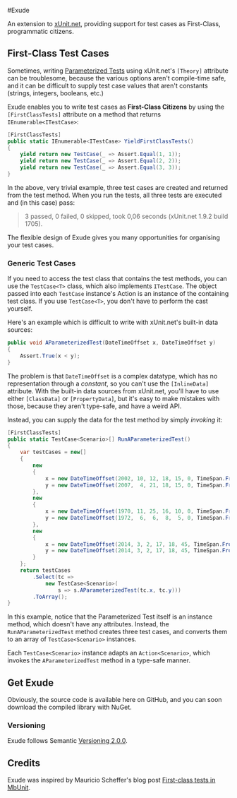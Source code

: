 #Exude

An extension to [xUnit.net](https://xunit.codeplex.com), providing support for test cases as First-Class, programmatic citizens.

## First-Class Test Cases

Sometimes, writing [Parameterized Tests](http://xunitpatterns.com/Parameterized%20Test.html) using xUnit.net's `[Theory]` attribute can be troublesome, because the various options aren't compile-time safe, and it can be difficult to supply test case values that aren't constants (strings, integers, booleans, etc.)

Exude enables you to write test cases as **First-Class Citizens** by using the `[FirstClassTests]` attribute on a method that returns `IEnumerable<ITestCase>`:

```C#
[FirstClassTests]
public static IEnumerable<ITestCase> YieldFirstClassTests()
{
    yield return new TestCase(_ => Assert.Equal(1, 1));
    yield return new TestCase(_ => Assert.Equal(2, 2));
    yield return new TestCase(_ => Assert.Equal(3, 3));
}
```

In the above, very trivial example, three test cases are created and returned from the test method. When you run the tests, all three tests are executed and (in this case) pass:

> 3 passed, 0 failed, 0 skipped, took 0,06 seconds (xUnit.net 1.9.2 build 1705).

The flexible design of Exude gives you many opportunities for organising your test cases.

### Generic Test Cases

If you need to access the test class that contains the test methods, you can use the `TestCase<T>` class, which also implements `ITestCase`. The object passed into each `TestCase` instance's Action is an instance of the containing test class. If you use `TestCase<T>`, you don't have to perform the cast yourself.

Here's an example which is difficult to write with xUnit.net's built-in data sources:

```C#
public void AParameterizedTest(DateTimeOffset x, DateTimeOffset y)
{
    Assert.True(x < y);
}
```

The problem is that `DateTimeOffset` is a complex datatype, which has no representation through a *constant*, so you can't use the `[InlineData]` attribute. With the built-in data sources from xUnit.net, you'll have to use either `[ClassData]` or `[PropertyData]`, but it's easy to make mistakes with those, because they aren't type-safe, and have a weird API.

Instead, you can supply the data for the test method by simply *invoking* it:


```C#
[FirstClassTests]
public static TestCase<Scenario>[] RunAParameterizedTest()
{
    var testCases = new[] 
    {
        new 
        {
            x = new DateTimeOffset(2002, 10, 12, 18, 15, 0, TimeSpan.FromHours(1)),
            y = new DateTimeOffset(2007,  4, 21, 18, 15, 0, TimeSpan.FromHours(1))
        },
        new
        {
            x = new DateTimeOffset(1970, 11, 25, 16, 10, 0, TimeSpan.FromHours(1)),
            y = new DateTimeOffset(1972,  6,  6,  8,  5, 0, TimeSpan.FromHours(1))
        },
        new
        {
            x = new DateTimeOffset(2014, 3, 2, 17, 18, 45, TimeSpan.FromHours(1)),
            y = new DateTimeOffset(2014, 3, 2, 17, 18, 45, TimeSpan.FromHours(0))
        }
    };
    return testCases
        .Select(tc =>
            new TestCase<Scenario>(
                s => s.AParameterizedTest(tc.x, tc.y)))
        .ToArray();
}
```

In this example, notice that the Parameterized Test itself is an instance method, which doesn't have any attributes. Instead, the `RunAParameterizedTest` method creates three test cases, and converts them to an array of `TestCase<Scenario>` instances.

Each `TestCase<Scenario>` instance adapts an `Action<Scenario>`, which invokes the `AParameterizedTest` method in a type-safe manner.

## Get Exude

Obviously, the source code is available here on GitHub, and you can soon download the compiled library with NuGet.

### Versioning

Exude follows Semantic [Versioning 2.0.0](http://semver.org/spec/v2.0.0.html).

## Credits

Exude was inspired by Mauricio Scheffer's blog post [First-class tests in MbUnit](http://bugsquash.blogspot.dk/2012/05/first-class-tests-in-mbunit.html).